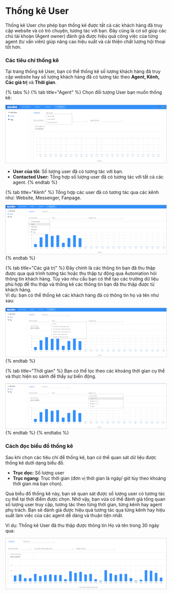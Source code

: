 # Thống kê User

Thống kê User cho phép bạn thống kê được tất cả các khách hàng đã truy cập website và có trò chuyện, tương tác với bạn. Đây cũng là cơ sở giúp các chủ tài khoản \(Agent owner\) đánh giá được hiệu quả công việc của từng agent \(tư vấn viên\) giúp nâng cao hiệu suất và cải thiện chất lượng hội thoại tốt hơn. 

### Các tiêu chí thống kê 

Tại trang thống kê User, bạn có thể thống kê số lượng khách hàng đã truy cập website hay số lượng khách hàng đã có tương tác theo **Agent, Kênh, Các giá trị** và **Thời gian**. 

{% tabs %}
{% tab title="Agent" %}
Chọn đối tượng User bạn muốn thống kê:

![Th&#x1ED1;ng k&#xEA; User theo &#x111;&#x1ED1;i t&#x1B0;&#x1EE3;ng](../.gitbook/assets/thong-ke-hoi-thoai-theo-user.png)

* **User của tôi:** Số lượng user đã có tương tác với bạn.
* **Contacted User:** Tổng hợp số lượng user đã có tương tác với tất cả các agent.
{% endtab %}

{% tab title="Kênh" %}
Tổng hợp các user đã có tương tác qua các kênh như: Website, Messenger, Fanpage.

![Th&#x1ED1;ng k&#xEA; User theo k&#xEA;nh](../.gitbook/assets/thong-ke-hoi-thoai-theo-kenh-user.png)
{% endtab %}

{% tab title="Các giá trị" %}
Đây chính là các thông tin bạn đã thu thập được qua quá trình tương tác hoặc thu thập tự động qua Automation hỏi thông tin khách hàng. Tùy vào nhu cầu bạn có thể tạo các trường dữ liệu phù hợp để thu thập và thống kê các thông tin bạn đã thu thập được từ khách hàng.   
Ví dụ: bạn có thể thống kê các khách hàng đã có thông tin họ và tên như sau:

![Th&#x1ED1;ng k&#xEA; User theo c&#xE1;c gi&#xE1; tr&#x1ECB;](../.gitbook/assets/thong-ke-hoi-thoai-theo-cac-gia-tri.png)
{% endtab %}

{% tab title="Thời gian" %}
Bạn có thể lọc theo các khoảng thời gian cụ thể và thực hiện so sánh để thấy sự biến động.

![Th&#x1ED1;ng k&#xEA; User theo th&#x1EDD;i gian](../.gitbook/assets/thong-ke-theo-thoi-gian-user.png)
{% endtab %}
{% endtabs %}

### Cách đọc biểu đồ thống kê 

Sau khi chọn các tiêu chí để thống kê, bạn có thể quan sát dữ liệu được thống kê dưới dạng biểu đồ. 

* **Trục dọc:** Số lượng user
* **Trục ngang:** Trục thời gian \(đơn vị thời gian là ngày/ giờ tùy theo khoảng thời gian mà bạn chọn\).

Qua biểu đồ thống kê này, bạn sẽ quan sát được số lượng user có tương tác cụ thể tại thời điểm được chọn. Nhờ vậy, bạn vừa có thể đánh giá tổng quan số lượng user truy cập, tương tác theo từng thời gian, từng kênh hay agent phụ trách. Bạn sẽ đánh giá được hiệu quả tương tác qua từng kênh hay hiệu suất làm việc của các agent dễ dàng và thuận tiện nhất.

Ví dụ: Thống kê User đã thu thập được thông tin Họ và tên trong 30 ngày qua:

![Th&#x1ED1;ng k&#xEA; User &#x111;&#xE3; thu th&#x1EAD;p &#x111;&#x1B0;&#x1EE3;c th&#xF4;ng tin H&#x1ECD; v&#xE0; t&#xEA;n trong 30 ng&#xE0;y](../.gitbook/assets/thong-ke-user-co-thong-tin-ho-ten.png)



